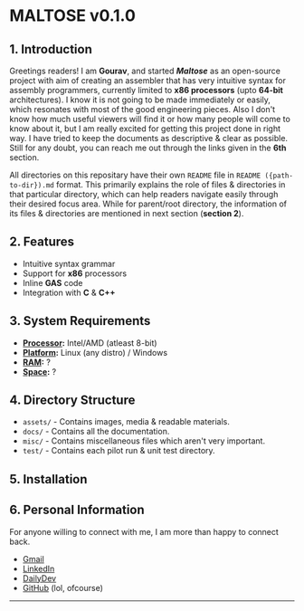 # MALTOSE v0.1.0


## 1. Introduction

Greetings readers! I am **Gourav**, and started ***Maltose*** as an open-source project with aim of creating an assembler that has very intuitive syntax for assembly programmers, currently limited to **x86 processors** (upto **64-bit** architectures). I know it is not going to be made immediately or easily, which resonates with most of the good engineering pieces. Also I don't know how much useful viewers will find it or how many people will come to know about it, but I am really excited for getting this project done in right way. I have tried to keep the documents as descriptive & clear as possible. Still for any doubt, you can reach me out through the links given in the **6th** section.

All directories on this repositary have their own `README` file in `README ({path-to-dir}).md` format. This primarily explains the role of files & directories in that particular directory, which can help readers navigate easily through their desired focus area. While for parent/root directory, the information of its files & directories are mentioned in next section (**section 2**).


## 2. Features

- Intuitive syntax grammar
- Support for **x86** processors
- Inline **GAS** code
- Integration with **C** & **C++**


## 3. System Requirements

- **<u>Processor</u>:** Intel/AMD (atleast 8-bit)
- **<u>Platform</u>:** Linux (any distro) / Windows
- **<u>RAM</u>:** ?
- **<u>Space</u>:** ?


## 4. Directory Structure

- `assets/` - Contains images, media & readable materials.
- `docs/` - Contains all the documentation.
- `misc/` - Contains miscellaneous files which aren't very important.
- `test/` - Contains each pilot run & unit test directory.


## 5. Installation


## 6. Personal Information

For anyone willing to connect with me, I am more than happy to connect back.

- [Gmail](guduthestriker11@gmail.com)
- [LinkedIn](www.linkedin.com/in/gourav-kumar-mallick-272715250)
- [DailyDev](https://dly.to/80nfgMfHYvP)
- [GitHub](https://github.com/Gourav-334) (lol, ofcourse)

---